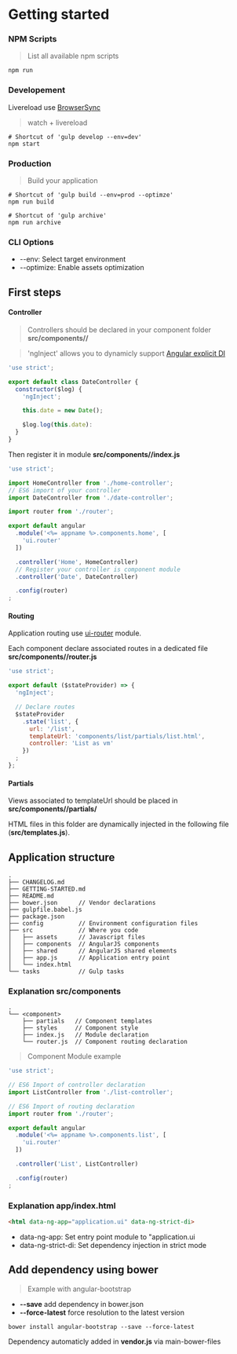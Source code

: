 # Getting started

### NPM Scripts

> List all available npm scripts

```console
npm run
```

### Developement

Livereload use [BrowserSync](http://www.browsersync.io)

> watch + livereload

```console
# Shortcut of 'gulp develop --env=dev'
npm start
```

### Production

> Build your application

```console
# Shortcut of 'gulp build --env=prod --optimze'
npm run build
```

```console
# Shortcut of 'gulp archive'
npm run archive
```

### CLI Options

- --env: Select target environment
- --optimize: Enable assets optimization

## First steps

#### Controller

> Controllers should be declared in your component folder **src/components/<component>/**


> 'ngInject' allows you to dynamicly support [Angular explicit DI](https://docs.angularjs.org/guide/di)

```js
'use strict';

export default class DateController {
  constructor($log) {
    'ngInject';

    this.date = new Date();

    $log.log(this.date):
  }
}
```

Then register it in module **src/components/<component>/index.js**

```js
'use strict';

import HomeController from './home-controller';
// ES6 import of your controller
import DateController from './date-controller';

import router from './router';

export default angular
  .module('<%= appname %>.components.home', [
    'ui.router'
  ])

  .controller('Home', HomeController)
  // Register your controller is component module
  .controller('Date', DateController)

  .config(router)
;

```

#### Routing

Application routing use [ui-router](https://github.com/angular-ui/ui-router) module.

Each component declare associated routes in a dedicated file **src/components/<component>/router.js**

```js
'use strict';

export default ($stateProvider) => {
  'ngInject';

  // Declare routes
  $stateProvider
    .state('list', {
      url: '/list',
      templateUrl: 'components/list/partials/list.html',
      controller: 'List as vm'
    })
  ;
};

```

#### Partials

Views associated to templateUrl should be placed in **src/components/<component>/partials/**

HTML files in this folder are dynamically injected in the following file (**src/templates.js**).

## Application structure

```console
.
├── CHANGELOG.md
├── GETTING-STARTED.md
├── README.md
├── bower.json      // Vendor declarations
├── gulpfile.babel.js
├── package.json
├── config          // Environment configuration files
├── src             // Where you code
│   ├── assets      // Javascript files
│   ├── components  // AngularJS components
│   ├── shared      // AngularJS shared elements
│   ├── app.js      // Application entry point
│   └── index.html
└── tasks           // Gulp tasks
```

### Explanation src/components

```console
.
└── <component>
    ├── partials   // Component templates
    ├── styles     // Component style
    ├── index.js   // Module declaration
    └── router.js  // Component routing declaration
```

> Component Module example

```js
'use strict';

// ES6 Import of controller declaration
import ListController from './list-controller';

// ES6 Import of routing declaration
import router from './router';

export default angular
  .module('<%= appname %>.components.list', [
    'ui.router'
  ])

  .controller('List', ListController)

  .config(router)
;
```

### Explanation app/index.html

```html
<html data-ng-app="application.ui" data-ng-strict-di>
```

- data-ng-app: Set entry point module to "application.ui
- data-ng-strict-di: Set dependency injection in strict mode

## Add dependency using bower

> Example with angular-bootstrap

- **--save** add dependency in  bower.json
- **--force-latest** force resolution to the latest version

```console
bower install angular-bootstrap --save --force-latest
```

Dependency automaticly added in **vendor.js** via main-bower-files
